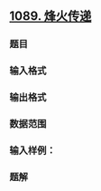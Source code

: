 ## [1089. 烽火传递](https://www.acwing.com/problem/content/1091/)

### 题目

### 输入格式

### 输出格式

### 数据范围

### 输入样例：



### 题解
